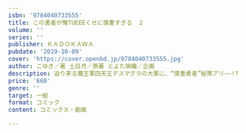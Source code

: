 ```yaml
---
isbn: '9784040733555'
title: この勇者が俺TUEEEくせに慎重すぎる　２
volume: ''
series: ''
publisher: ＫＡＤＯＫＡＷＡ
pubdate: '2019-10-09'
cover: 'https://cover.openbd.jp/9784040733555.jpg'
author: こゆき／著 土日月／原著 とよた瑣織／企画
description: 迫り来る魔王軍四天王デスマグラの大軍に、“慎重勇者”秘策アリ――!?
price: '660'
genre: ''
target: 一般
format: コミック
content: コミックス・劇画

---
```

